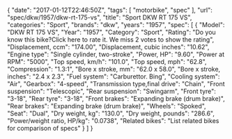 {
    "date": "2017-01-12T22:46:50Z",
    "tags": [
        "motorbike",
        "spec"
    ],
    "url": "spec\/dkw\/1957\/dkw-rt-175-vs",
    "title": "Sport DKW RT 175 VS",
    "categories": "Sport",
    "brands": "dkw",
    "years": "1957",
    "spec": [
        {
            "Model": "DKW RT 175 VS",
            "Year": "1957",
            "Category": "Sport",
            "Rating": "Do you know this bike?Click here to rate it. We miss 2 votes to show the rating",
            "Displacement, ccm": "174.00",
            "Displacement, cubic inches": "10.62",
            "Engine type": "Single cylinder, two-stroke",
            "Power, HP": "9.60",
            "Power at RPM": "5000",
            "Top speed, km\/h": "101.0",
            "Top speed, mph": "62.8",
            "Compression": "1.3:1",
            "Bore x stroke, mm": "62.0 x 58.0",
            "Bore x stroke, inches": "2.4 x 2.3",
            "Fuel system": "Carburettor. Bing",
            "Cooling system": "Air",
            "Gearbox": "4-speed",
            "Transmission type,final drive": "Chain",
            "Front suspension": "Telescopic",
            "Rear suspension": "Swingarm",
            "Front tyre": "3-18",
            "Rear tyre": "3-18",
            "Front brakes": "Expanding brake (drum brake)",
            "Rear brakes": "Expanding brake (drum brake)",
            "Wheels": "Spoked",
            "Seat": "Dual",
            "Dry weight, kg": "130.0",
            "Dry weight, pounds": "286.6",
            "Power\/weight ratio, HP\/kg": "0.0738",
            "Related bikes": "List related bikes for comparison of specs"
        }
    ]
}
